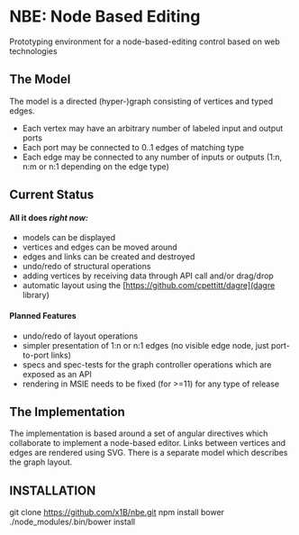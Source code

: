 # NBE: Node Based Editing

Prototyping environment for a node-based-editing control based on web technologies

## The Model

The model is a directed (hyper-)graph consisting of vertices and typed edges.

- Each vertex may have an arbitrary number of labeled input and output ports
- Each port may be connected to 0..1 edges of matching type
- Each edge may be connected to any number of inputs or outputs (1:n, n:m or n:1 depending on the edge type)


## Current Status

#### All it does _right now:_

- models can be displayed
- vertices and edges can be moved around
- edges and links can be created and destroyed
- undo/redo of structural operations
- adding vertices by receiving data through API call and/or drag/drop
- automatic layout using the [https://github.com/cpettitt/dagre](dagre library)

#### Planned Features
- undo/redo of layout operations
- simpler presentation of 1:n or n:1 edges (no visible edge node, just port-to-port links)
- specs and spec-tests for the graph controller operations which are exposed as an API
- rendering in MSIE needs to be fixed (for >=11) for any type of release


## The Implementation

The implementation is based around a set of angular directives which collaborate to implement a node-based editor. Links between vertices and edges are rendered using SVG. There is a separate model which describes the graph layout.


## INSTALLATION

git clone https://github.com/x1B/nbe.git
npm install bower
./node_modules/.bin/bower install
